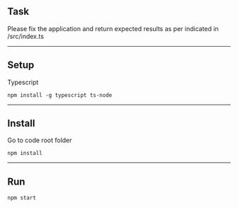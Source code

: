 
## Task

Please fix the application and return expected results as per indicated in /src/index.ts

----

## Setup

Typescript
```
npm install -g typescript ts-node

```
---

## Install

Go to code root folder

```
npm install
```
---

## Run

```
npm start
```
